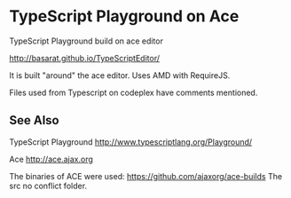 TypeScript Playground on Ace
==========================
TypeScript Playground build on ace editor

http://basarat.github.io/TypeScriptEditor/

It is built "around" the ace editor. Uses AMD with RequireJS.

Files used from Typescript on codeplex have comments mentioned.

See Also
-----------------

TypeScript Playground
http://www.typescriptlang.org/Playground/

Ace
http://ace.ajax.org

The binaries of ACE were used:
https://github.com/ajaxorg/ace-builds
The src no conflict folder.